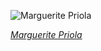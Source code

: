 
![Marguerite Priola](https://upload.wikimedia.org/wikipedia/commons/thumb/6/6a/Mademoiselle_Priola_de_l%27Op%C3%A9ra_Comique%2C_r%C3%B4le_de_Javotte_dans_%22Le_Roi_l%27a_dit%22_de_Delibes.jpg/450px-Mademoiselle_Priola_de_l%27Op%C3%A9ra_Comique%2C_r%C3%B4le_de_Javotte_dans_%22Le_Roi_l%27a_dit%22_de_Delibes.jpg)

*[Marguerite Priola](https://wikipedia.org/wiki/File:Mademoiselle_Priola_de_l%27Op%C3%A9ra_Comique,_r%C3%B4le_de_Javotte_dans_%22Le_Roi_l%27a_dit%22_de_Delibes.jpg)*

